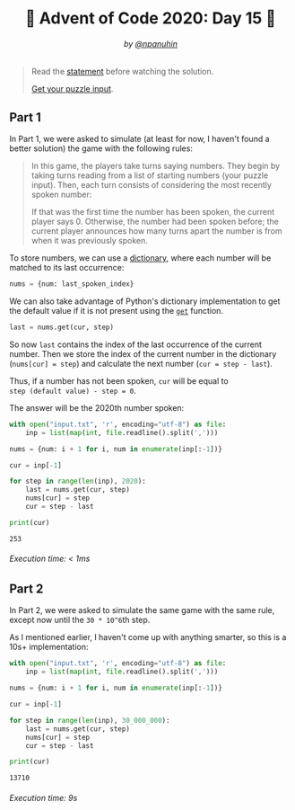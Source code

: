 <h1 align="center">🎄 Advent of Code 2020: Day 15 🎄</h1>
<h6 align="center">by <a href="https://github.com/npanuhin">@npanuhin</a></h6>

> Read the [statement](https://adventofcode.com/2020/day/15 "Visit adventofcode.com/2020/day/15") before watching the solution.
>
> [Get your puzzle input](https://adventofcode.com/2020/day/15/input "Open adventofcode.com/2020/day/15/input").


## Part 1

In Part 1, we were asked to simulate (at least for now, I haven't found a better solution) the game with the following rules: 

> In this game, the players take turns saying numbers. They begin by taking turns reading from a list of starting numbers (your puzzle input). Then, each turn consists of considering the most recently spoken number:
>
> If that was the first time the number has been spoken, the current player says 0.
> Otherwise, the number had been spoken before; the current player announces how many turns apart the number is from when it was previously spoken.

To store numbers, we can use a [dictionary](https://en.wikipedia.org/wiki/Associative_array), where each number will be matched to its last occurrence: 

```python
nums = {num: last_spoken_index}
```

We can also take advantage of Python's dictionary implementation to get the default value if it is not present using the [`get`](https://docs.python.org/3/library/stdtypes.html#dict.get) function. 

```python
last = nums.get(cur, step)
```

So now `last` contains the index of the last occurrence of the current number. Then we store the index of the current number in the dictionary (`nums[cur] = step`) and calculate the next number (`cur = step - last`).

Thus, if a number has not been spoken, `cur` will be equal to `step (default value) - step = 0`. 

The answer will be the 2020th number spoken:

<!-- Execute code: "part1.py" -->
```python
with open("input.txt", 'r', encoding="utf-8") as file:
    inp = list(map(int, file.readline().split(',')))

nums = {num: i + 1 for i, num in enumerate(inp[:-1])}

cur = inp[-1]

for step in range(len(inp), 2020):
    last = nums.get(cur, step)
    nums[cur] = step
    cur = step - last

print(cur)
```
```
253
```
###### Execution time: < 1ms
## Part 2

In Part 2, we were asked to simulate the same game with the same rule, except now until the `30 * 10^6`th step.

As I mentioned earlier, I haven't come up with anything smarter, so this is a 10s+ implementation:

<!-- Execute code: "part2.py" -->
```python
with open("input.txt", 'r', encoding="utf-8") as file:
    inp = list(map(int, file.readline().split(',')))

nums = {num: i + 1 for i, num in enumerate(inp[:-1])}

cur = inp[-1]

for step in range(len(inp), 30_000_000):
    last = nums.get(cur, step)
    nums[cur] = step
    cur = step - last

print(cur)
```
```
13710
```
###### Execution time: 9s
